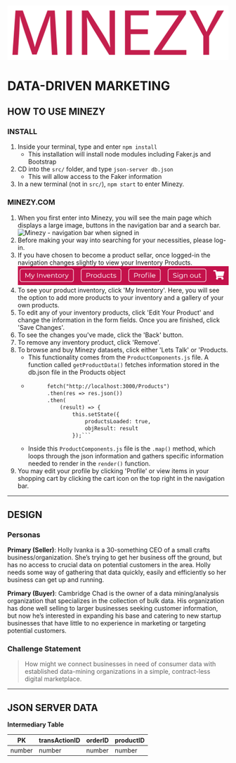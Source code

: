 
![Minezy - your local data-driven marketing](public/Minezy_logo.png "Minezy - your local data-driven marketing")
# DATA-DRIVEN MARKETING

## HOW TO USE MINEZY
### INSTALL
1. Inside your terminal, type and enter `npm install`
    * This installation will install node modules including Faker.js and Bootstrap
1. CD into the `src/` folder, and type `json-server db.json`
    * This will allow access to the Faker information
1. In a new terminal (not in `src/`), `npm start` to enter Minezy.

### MINEZY.COM
1. When you first enter into Minezy, you will see the main page which displays a large image, buttons in the navigation bar and a search bar.
![Minezy - navigation bar when signed in](public/readme/main.PNG "Minezy - your local data-driven marketing")
1. Before making your way into searching for your necessities, please log-in. 
1. If you have chosen to become a product sellar, once logged-in the navigation changes slightly to view your Inventory Products.
![Minezy - navigation bar when signed in](public/readme/nav-btns.PNG "Minezy - your local data-driven marketing")
1. To see your product inventory, click 'My Inventory'. Here, you will see the option to add more products to your inventory and a gallery of your own products.
1. To edit any of  your inventory products, click 'Edit Your Product' and change the information in the form fields. Once you are finished, click 'Save Changes'. 
1. To see the changes  you've made, click the 'Back' button.
1. To remove any inventory product, click 'Remove'.
1. To browse and buy Minezy datasets, click either 'Lets Talk' or 'Products.
    * This functionality comes from the `ProductComponents.js` file. A function called `getProductData()` fetches information stored in the db.json file in the Products object
    * ```getProductData() {
            fetch("http://localhost:3000/Products")
            .then(res => res.json())
            .then(
                (result) => {
                    this.setState({
                        productsLoaded: true,
                        objResult: result
                    });```
    * Inside this `ProductComponents.js` file is the `.map()` method, which loops through the json information and gathers specific information needed to render in the `render()` function.
1. You may edit your profile by clicking 'Profile' or view items in your shopping cart by clicking the cart icon on the top right in the navigation bar.

***

## DESIGN
### Personas
__Primary (Seller)__: Holly Ivanka is a 30-something CEO of a small crafts business/organization. She’s trying to get her business off the ground, but has no access to crucial data on potential customers in the area. Holly needs some way of gathering that data quickly, easily and efficiently so her business can get up and running.

__Primary (Buyer)__: Cambridge Chad is the owner of a data mining/analysis organization that specializes in the collection of bulk data. His organization has done well selling to larger businesses seeking customer information, but now he’s interested in expanding his base and catering to new startup businesses that have little to no experience in marketing or targeting potential customers.
### Challenge Statement
> How might we connect businesses in need of consumer data with established data-mining organizations in a simple, contract-less digital marketplace.

*** 

## JSON SERVER DATA
**Intermediary Table**

PK | transActionID | orderID | productID
--- | --- | --- | ---
number | number | number | number
